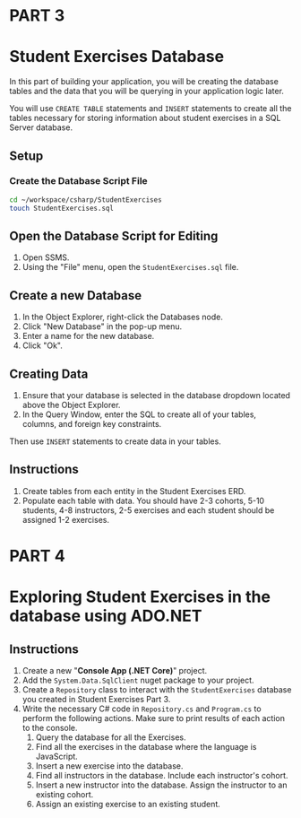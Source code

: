 # PART 3

# Student Exercises Database

In this part of building your application, you will be creating the database tables and the data that you will be querying in your application logic later.

You will use `CREATE TABLE` statements and `INSERT` statements to create all the tables necessary for storing information about student exercises in a SQL Server database.

## Setup

### Create the Database Script File

```sh
cd ~/workspace/csharp/StudentExercises
touch StudentExercises.sql
```

## Open the Database Script for Editing

1. Open SSMS.
1. Using the "File" menu, open the `StudentExercises.sql` file.

## Create a new Database

1. In the Object Explorer, right-click the Databases node.
1. Click "New Database" in the pop-up menu.
1. Enter a name for the new database.
1. Click "Ok".


## Creating Data

1. Ensure that your database is selected in the database dropdown located above the Object Explorer.
1. In the Query Window, enter the SQL to create all of your tables, columns, and foreign key constraints.

Then use `INSERT` statements to create data in your tables.


## Instructions

1. Create tables from each entity in the Student Exercises ERD.
1. Populate each table with data. You should have 2-3 cohorts, 5-10 students, 4-8 instructors,  2-5 exercises and each student should be assigned 1-2 exercises.

# PART 4

# Exploring Student Exercises in the database using <span>ADO</span>.NET

## Instructions

1. Create a new "**Console App (.NET Core)**" project.
1. Add the `System.Data.SqlClient` nuget package to your project.
1. Create a `Repository` class to interact with the `StudentExercises` database you created in Student Exercises Part 3.
1. Write the necessary C# code in `Repository.cs` and `Program.cs` to perform the following actions. Make sure to print results of each action to the console.
    1. Query the database for all the Exercises.
    1. Find all the exercises in the database where the language is JavaScript.
    1. Insert a new exercise into the database.
    1. Find all instructors in the database. Include each instructor's cohort.
    1. Insert a new instructor into the database. Assign the instructor to an existing cohort.
    1. Assign an existing exercise to an existing student.
